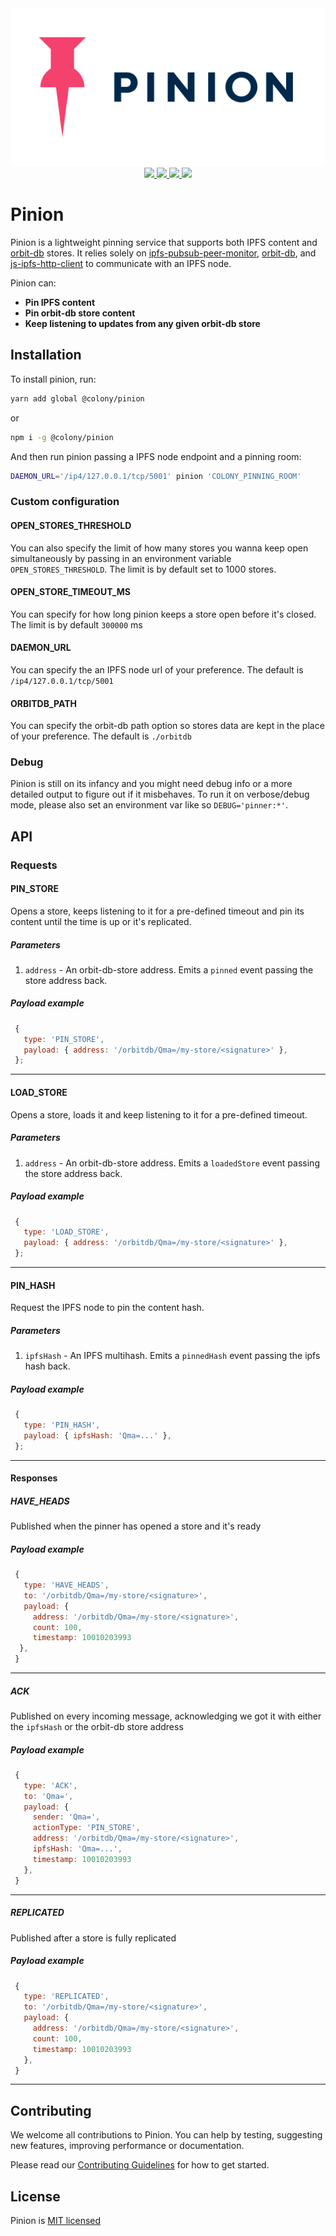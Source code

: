 <div align="center">
  <img src="/docs/img/pinion_color.svg" width="600" />
</div>
<div align="center">
  <a href="https://circleci.com/gh/JoinColony/pinion">
    <img src="https://circleci.com/gh/JoinColony/pinion.svg?style=shield" />
  </a>
  <a href="https://greenkeeper.io/">
    <img src="https://badges.greenkeeper.io/JoinColony/pinion.svg" />
  </a>
  <a href="https://gitter.im/JoinColony/pinion">
    <img src="https://img.shields.io/gitter/room/TechnologyAdvice/Stardust.svg" />
  </a>
  <a href="https://build.colony.io/">
    <img src="https://img.shields.io/discourse/https/build.colony.io/status.svg" />
  </a>
</div>

# Pinion

Pinion is a lightweight pinning service that supports both IPFS content and [orbit-db](https://github.com/orbitdb/orbit-db) stores. It relies solely on [ipfs-pubsub-peer-monitor](https://github.com/ipfs-shipyard/ipfs-pubsub-peer-monitor), [orbit-db](https://github.com/orbitdb/orbit-db), and [js-ipfs-http-client](https://github.com/ipfs/js-ipfs-http-client) to communicate with an IPFS node.

Pinion can:

- **Pin IPFS content**
- **Pin orbit-db store content**
- **Keep listening to updates from any given orbit-db store**

## Installation

To install pinion, run:

```bash
yarn add global @colony/pinion
```

or

```bash
npm i -g @colony/pinion
```

And then run pinion passing a IPFS node endpoint and a pinning room:

```bash
DAEMON_URL='/ip4/127.0.0.1/tcp/5001' pinion 'COLONY_PINNING_ROOM'
```

### Custom configuration

#### OPEN_STORES_THRESHOLD

You can also specify the limit of how many stores you wanna keep open simultaneously by passing in an environment variable `OPEN_STORES_THRESHOLD`. The limit is by default set to 1000 stores.

#### OPEN_STORE_TIMEOUT_MS

You can specify for how long pinion keeps a store open before it's closed. The limit is by default `300000` ms

#### DAEMON_URL

You can specify the an IPFS node url of your preference. The default is `/ip4/127.0.0.1/tcp/5001`

#### ORBITDB_PATH

You can specify the orbit-db path option so stores data are kept in the place of your preference. The default is `./orbitdb`

### Debug

Pinion is still on its infancy and you might need debug info or a more detailed output to figure out if it misbehaves. To run it on verbose/debug mode, please also set an environment var like so `DEBUG='pinner:*'`.

## API

### Requests

#### PIN_STORE

Opens a store, keeps listening to it for a pre-defined timeout and pin its content until the time is up or it's replicated.

##### Parameters

1.  `address` - An orbit-db-store address. Emits a `pinned` event passing the store address back.

##### Payload example

```js
 {
   type: 'PIN_STORE',
   payload: { address: '/orbitdb/Qma=/my-store/<signature>' },
 };
```

---

#### LOAD_STORE

Opens a store, loads it and keep listening to it for a pre-defined timeout.

##### Parameters

1.  `address` - An orbit-db-store address. Emits a `loadedStore` event passing the store address back.

##### Payload example

```js
 {
   type: 'LOAD_STORE',
   payload: { address: '/orbitdb/Qma=/my-store/<signature>' },
 };
```

---

#### PIN_HASH

Request the IPFS node to pin the content hash.

##### Parameters

1.  `ipfsHash` - An IPFS multihash. Emits a `pinnedHash` event passing the ipfs hash back.

##### Payload example

```js
 {
   type: 'PIN_HASH',
   payload: { ipfsHash: 'Qma=...' },
 };
```

---

#### Responses

##### HAVE_HEADS

Published when the pinner has opened a store and it's ready

##### Payload example

```js
 {
   type: 'HAVE_HEADS',
   to: '/orbitdb/Qma=/my-store/<signature>',
   payload: {
     address: '/orbitdb/Qma=/my-store/<signature>',
     count: 100,
     timestamp: 10010203993
  },
 }
```

---

##### ACK

Published on every incoming message, acknowledging we got it with either the `ipfsHash` or the orbit-db store address

##### Payload example

```js
 {
   type: 'ACK',
   to: 'Qma=',
   payload: {
     sender: 'Qma=',
     actionType: 'PIN_STORE',
     address: '/orbitdb/Qma=/my-store/<signature>',
     ipfsHash: 'Qma=...',
     timestamp: 10010203993
   },
 }
```

---

##### REPLICATED

Published after a store is fully replicated

##### Payload example

```js
 {
   type: 'REPLICATED',
   to: '/orbitdb/Qma=/my-store/<signature>',
   payload: {
     address: '/orbitdb/Qma=/my-store/<signature>',
     count: 100,
     timestamp: 10010203993
   },
 }
```

---

## Contributing

We welcome all contributions to Pinion. You can help by testing, suggesting new features, improving performance or documentation.

Please read our [Contributing Guidelines](https://github.com/JoinColony/pinion/blob/master/.github/CONTRIBUTING.md) for how to get started.

## License

Pinion is [MIT licensed](LICENSE)
